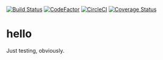 [![Build Status](https://travis-ci.org/hawc-test/hello.svg?branch=master)](https://travis-ci.org/hawc-test/hello) [![CodeFactor](https://www.codefactor.io/repository/github/hawc-test/hello/badge)](https://www.codefactor.io/repository/github/hawc-test/hello) [![CircleCI](https://circleci.com/gh/hawc-test/hello.svg?style=svg)](https://circleci.com/gh/hawc-test/hello) [![Coverage Status](https://coveralls.io/repos/github/hawc-test/hello/badge.svg?branch=master)](https://coveralls.io/github/hawc-test/hello?branch=master)

# hello
Just testing, obviously. 
